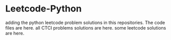 # Leetcode-Python
adding the python leetcode problem solutions in this repositories. 
The code files are here.
all CTCI problems solutions are here.
some leetcode solutions are here.





























































































































































































































































































































































































































































































































































































































































































































































































































































































































































































































